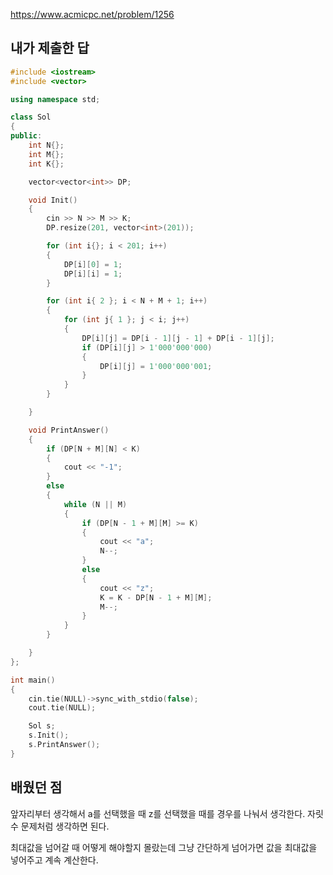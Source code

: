 https://www.acmicpc.net/problem/1256

내가 제출한 답
------------
```cpp
#include <iostream>
#include <vector>

using namespace std;

class Sol
{
public:
	int N{};
	int M{};
	int K{};

	vector<vector<int>> DP;

	void Init()
	{
		cin >> N >> M >> K;
		DP.resize(201, vector<int>(201));

		for (int i{}; i < 201; i++)
		{
			DP[i][0] = 1;
			DP[i][i] = 1;
		}

		for (int i{ 2 }; i < N + M + 1; i++)
		{
			for (int j{ 1 }; j < i; j++)
			{
				DP[i][j] = DP[i - 1][j - 1] + DP[i - 1][j];
				if (DP[i][j] > 1'000'000'000)
				{
					DP[i][j] = 1'000'000'001;
				}
			}
		}

	}

	void PrintAnswer()
	{
		if (DP[N + M][N] < K)
		{
			cout << "-1";
		}
		else
		{
			while (N || M)
			{
				if (DP[N - 1 + M][M] >= K)
				{
					cout << "a";
					N--;
				}
				else
				{
					cout << "z";
					K = K - DP[N - 1 + M][M];
					M--;
				}
			}
		}

	}
};

int main()
{
	cin.tie(NULL)->sync_with_stdio(false);
	cout.tie(NULL);

	Sol s;
	s.Init();
	s.PrintAnswer();
}
```

배웠던 점
----------------
앞자리부터 생각해서 a를 선택했을 때 z를 선택했을 때를 경우를 나눠서 생각한다. 자릿수 문제처럼 생각하면 된다.

최대값을 넘어갈 때 어떻게 해야할지 몰랐는데 그냥 간단하게 넘어가면 값을 최대값을 넣어주고 계속 계산한다.
